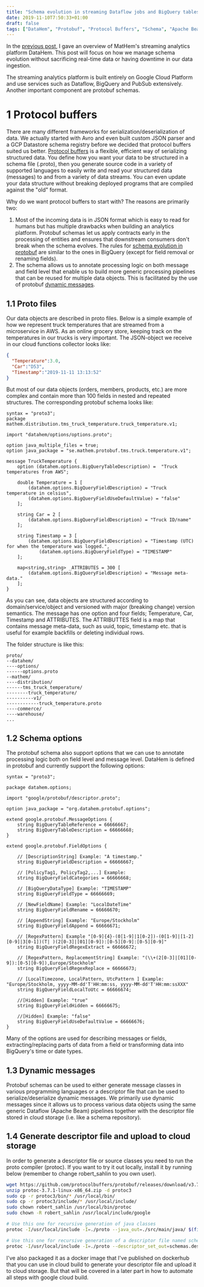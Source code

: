 ```yaml
---
title: "Schema evolution in streaming Dataflow jobs and BigQuery tables, part 1"
date: 2019-11-10T7:50:33+01:00
draft: false
tags: ["DataHem", "Protobuf", "Protocol Buffers", "Schema", "Apache Beam", "BigQuery", "Dataflow"]
---
```


In the [previous post](https://robertsahlin.com/fast-and-flexible-data-pipelines-with-protobuf-schema-registry/), I gave an overview of MatHem's streaming analytics platform DataHem. This post will focus on how we manage schema evolution without sacrificing real-time data or having downtime in our data ingestion.

The streaming analytics platform is built entirely on Google Cloud Platform and use services such as Dataflow, BigQuery and PubSub extensively. Another important component are protobuf schemas. 

# 1 Protocol buffers
There are many different frameworks for serialization/deserialization of data. We actually started with Avro and even built custom JSON parser and a GCP Datastore schema registry before we decided that protocol buffers suited us better. [Protocol buffers](https://developers.google.com/protocol-buffers) is a flexible, efficient way of serializing structured data. You define how you want your data to be structured in a schema file (.proto), then you generate source code in a variety of supported languages to easily write and read your structured data (messages) to and from a variety of data streams. You can even update your data structure without breaking deployed programs that are compiled against the "old" format.

Why do we want protocol buffers to start with? The reasons are primarily two:
1. Most of the incoming data is in JSON format which is easy to read for humans but has multiple drawbacks when building an analytics platform. Protobuf schemas let us apply contracts early in the processing of entities and ensures that downstream consumers don't break when the schema evolves. The rules for [schema evolution in protobuf](https://developers.google.com/protocol-buffers/docs/proto3#updating) are similar to the ones in BigQuery (except for field removal or renaming fields).
2. The schema allows us to annotate processing logic on both message and field level that enable us to build more generic processing pipelines that can be reused for multiple data objects. This is facilitated by the use of protobuf [dynamic messages](https://developers.google.com/protocol-buffers/docs/techniques#self-description).

## 1.1 Proto files
Our data objects are described in proto files. Below is a simple example of how we represent truck temperatures that are streamed from a microservice in AWS. As an online grocery store, keeping track on the temperatures in our trucks is very important. The JSON-object we receive in our cloud functions collector looks like:

```json
{
  "Temperature":3.0,
  "Car":"D53",
  "Timestamp":"2019-11-11 13:13:52"
}
```

But most of our data objects (orders, members, products, etc.) are more complex and contain more than 100 fields in nested and repeated structures. The corresponding protobuf schema looks like:

```
syntax = "proto3";
package mathem.distribution.tms_truck_temperature.truck_temperature.v1;

import "datahem/options/options.proto";

option java_multiple_files = true;
option java_package = "se.mathem.protobuf.tms.truck.temperature.v1";

message TruckTemperature {
    option (datahem.options.BigQueryTableDescription) =  "Truck temperatures from AWS";
    
    double Temperature = 1 [
        (datahem.options.BigQueryFieldDescription) = "Truck temperature in celsius",
        (datahem.options.BigQueryFieldUseDefaultValue) = "false"
    ];
    
    string Car = 2 [
        (datahem.options.BigQueryFieldDescription) = "Truck ID/name"
    ];
    
    string Timestamp = 3 [
        (datahem.options.BigQueryFieldDescription) = "Timestamp (UTC) for when the temperature was logged.", 
            (datahem.options.BigQueryFieldType) = "TIMESTAMP"
    ];
    
    map<string,string> _ATTRIBUTES = 300 [
        (datahem.options.BigQueryFieldDescription) = "Message meta-data." 
    ];
}
```
As you can see, data objects are structured according to domain/service/object and versioned with major (breaking change) version semantics. The message has one option and four fields; Temperature, Car, Timestamp and ATTRIBUTES. The ATTRIBUTTES field is a map that contains message meta-data, such as uuid, topic, timestamp etc. that is useful for example backfills or deleting individual rows.

The folder structure is like this:
```
proto/
--datahem/
----options/
------options.proto
--mathem/
----distribution/
------tms_truck_temperature/
--------truck_temperature/
----------v1/
------------truck_temperature.proto
----commerce/
----warehouse/
...
```

## 1.2 Schema options
The protobuf schema also support options that we can use to annotate processing logic both on field level and message level. DataHem is defined in protobuf and currently support the following options:
```
syntax = "proto3";

package datahem.options;

import "google/protobuf/descriptor.proto";

option java_package = "org.datahem.protobuf.options";

extend google.protobuf.MessageOptions {
    string BigQueryTableReference = 66666667;
    string BigQueryTableDescription = 66666668;
}

extend google.protobuf.FieldOptions {

    // [DescriptionString] Example: "A timestamp."
    string BigQueryFieldDescription = 66666667;

    // [PolicyTag1, PolicyTag2,...] Example:
    string BigQueryFieldCategories = 66666668;

    // [BigQueryDataType] Example: "TIMESTAMP"
    string BigQueryFieldType = 66666669; 

    // [NewFieldName] Example: "LocalDateTime"
    string BigQueryFieldRename = 66666670; 

    // [AppendString] Example: "Europe/Stockholm"
    string BigQueryFieldAppend = 66666671; 

    // [RegexPattern] Example "[0-9]{4}-(0[1-9]|1[0-2])-(0[1-9]|[1-2][0-9]|3[0-1])(T| )(2[0-3]|[01][0-9]):[0-5][0-9]:[0-5][0-9]"
    string BigQueryFieldRegexExtract = 66666672; 

    // [RegexPattern, ReplacementString] Example: "(\\+(2[0-3]|[01][0-9]):[0-5][0-9]),Europe/Stockholm"
    string BigQueryFieldRegexReplace = 66666673; 

    // [LocalTimezone, LocalPattern, UtcPattern ] Example: "Europe/Stockholm, yyyy-MM-dd'T'HH:mm:ss, yyyy-MM-dd'T'HH:mm:ssXXX"
    string BigQueryFieldLocalToUtc = 66666674; 

    //[Hidden] Example: "true"
    string BigQueryFieldHidden = 66666675;

    //[Hidden] Example: "false"
    string BigQueryFieldUseDefaultValue = 66666676; 
}
```
Many of the options are used for describing messages or fields, extracting/replacing parts of data from a field or transforming data into BigQuery's time or date types.

## 1.3 Dynamic messages
Protobuf schemas can be used to either generate message classes in various programming languages or a descriptor file that can be used to serialize/deserialize dynamic messages. We primarily use dynamic messages since it allows us to process various data objects using the same generic Dataflow (Apache Beam) pipelines together with the descriptor file stored in cloud storage (i.e. like a schema repository).

## 1.4 Generate descriptor file and upload to cloud storage
In order to generate a descriptor file or source classes you need to run the proto compiler (protoc). If you want to try it out locally, install it by running below (remember to change robert_sahlin to you own user).

```bash
wget https://github.com/protocolbuffers/protobuf/releases/download/v3.7.1/protoc-3.7.1-linux-x86_64.zip
unzip protoc-3.7.1-linux-x86_64.zip -d protoc3
sudo cp -r protoc3/bin/* /usr/local/bin/
sudo cp -r protoc3/include/* /usr/local/include/
sudo chown robert_sahlin /usr/local/bin/protoc
sudo chown -R robert_sahlin /usr/local/include/google

# Use this one for recursive generation of java classes
protoc -I/usr/local/include -I=./proto --java_out=./src/main/java/ $(find proto -iname "*.proto")

# Use this one for recursive generation of a descriptor file named schemas.desc
protoc -I/usr/local/include -I=./proto --descriptor_set_out=schemas.desc --include_imports $(find proto -iname "*.proto")
```
I've also packaged it as a docker image that I've published on dockerhub that you can use in cloud build to generate your descriptor file and upload it to cloud storage. But that will be covered in a later part in how to automate all steps with google cloud build.
